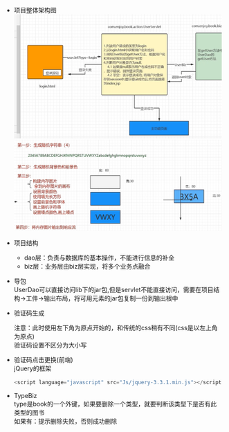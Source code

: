 - 项目整体架构图  
![img_1.png](img_1.png)
  ![img.png](img.png)
  

- 项目结构
  - dao层：负责与数据库的基本操作，不能进行信息的补全
  - biz层：业务层由biz层实现，将多个业务点融合
  
  
- 导包  
UserDao可以直接访问lib下的jar包,但是servlet不能直接访问，需要在项目结构->工件->输出布局，将可用元素的jar包复制一份到输出根中
- 验证码生成  

    注意：此时使用左下角为原点开始的，和传统的css稍有不同(css是以左上角为原点)  
  验证码设置不区分为大小写
- 验证码点击更换(前端)  
jQuery的框架
  ```javascript
  <script language="javascript" src="Js/jquery-3.3.1.min.js"></script>  
  ```
- TypeBiz  
  type是book的一个外键，如果要删除一个类型，就要判断该类型下是否有此类型的图书  
  如果有：提示删除失败，否则成功删除
  



















